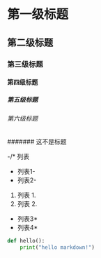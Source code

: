 # 第一级标题
## 第二级标题
### 第三级标题
#### 第四级标题
##### 第五级标题
###### 第六级标题
####### 这不是标题

-/* 列表
- 列表1-
- 列表2-

1. 列表 1.
2. 列表 2.

* 列表3*
* 列表4*

```python
def hello():
    print("hello markdown!")
```

```c

```